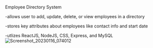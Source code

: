 Employee Directory System

-allows user to add, update, delete, or view employees in a directory

-stores key attributes about employees like contact info and start date

-utlizes ReactJS, NodeJS, CSS, Express, and MySQL
![Screenshot_20230116_074012](https://user-images.githubusercontent.com/80925037/212786116-1a9de147-c10d-491d-958a-7fc9cd0f1b5f.png)
